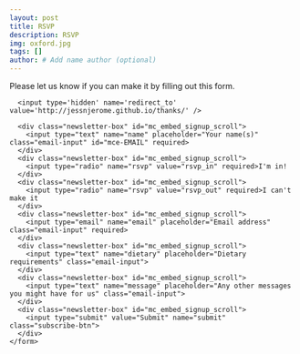 ```yaml
---
layout: post
title: RSVP
description: RSVP
img: oxford.jpg
tags: []
author: # Add name author (optional)
---
```


<div class="newsletter" id="mc_embed_signup">
  <div class="form-container">
    <p> Please let us know if you can make it by filling out this form.</p>
    <form action="https://getsimpleform.com/messages?form_api_token=f2fc9e34379dfdacc0ae2564c1857ba8" method="post">
        
      <input type='hidden' name='redirect_to' value='http://jessnjerome.github.io/thanks/' />

      <div class="newsletter-box" id="mc_embed_signup_scroll">
        <input type="text" name="name" placeholder="Your name(s)" class="email-input" id="mce-EMAIL" required>
      </div>
      <div class="newsletter-box" id="mc_embed_signup_scroll">
        <input type="radio" name="rsvp" value="rsvp_in" required>I'm in!
      </div>
      <div class="newsletter-box" id="mc_embed_signup_scroll">
        <input type="radio" name="rsvp" value="rsvp_out" required>I can't make it
      </div>
      <div class="newsletter-box" id="mc_embed_signup_scroll">
        <input type="email" name="email" placeholder="Email address" class="email-input" required>
      </div>
      <div class="newsletter-box" id="mc_embed_signup_scroll">
        <input type="text" name="dietary" placeholder="Dietary requirements" class="email-input">
      </div>
      <div class="newsletter-box" id="mc_embed_signup_scroll">
        <input type="text" name="message" placeholder="Any other messages you might have for us" class="email-input">
      </div>
      <div class="newsletter-box" id="mc_embed_signup_scroll">
        <input type="submit" value="Submit" name="submit" class="subscribe-btn">
      </div>
    </form>
  </div>
</div> 

